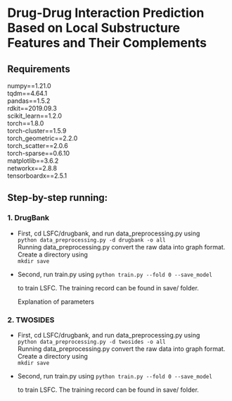 # Drug-Drug Interaction Prediction Based on Local Substructure Features and Their Complements


## Requirements  

numpy==1.21.0 \
tqdm==4.64.1 \
pandas==1.5.2 \
rdkit==2019.09.3 \
scikit_learn==1.2.0 \
torch==1.8.0 \
torch-cluster==1.5.9 \
torch_geometric==2.2.0 \
torch_scatter==2.0.6 \
torch-sparse==0.6.10 \
matplotlib==3.6.2 \
networkx==2.8.8 \
tensorboardx==2.5.1




## Step-by-step running:  
### 1. DrugBank
- First, cd LSFC/drugbank, and run data_preprocessing.py using  
  `python data_preprocessing.py -d drugbank -o all`  
  Running data_preprocessing.py convert the raw data into graph format. \
   Create a directory using \
  `mkdir save`  
- Second, run train.py using 
  `python train.py --fold 0 --save_model` 

  to train LSFC. The training record can be found in save/ folder.

  Explanation of parameters

### 2. TWOSIDES
- First, cd LSFC/drugbank, and run data_preprocessing.py using  
  `python data_preprocessing.py -d twosides -o all`   
  Running data_preprocessing.py convert the raw data into graph format.
  Create a directory using \
  `mkdir save`
- Second, run train.py using 
  `python train.py --fold 0 --save_model` 

  to train LSFC. The training record can be found in save/ folder.
